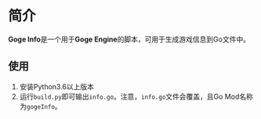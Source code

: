 # 简介
**Goge Info**是一个用于**Goge Engine**的脚本，可用于生成游戏信息到Go文件中。  

## 使用
1. 安装Python3.6以上版本  
2. 运行`build.py`即可输出`info.go`。注意，`info.go`文件会覆盖，且Go Mod名称为`gogeInfo`。  